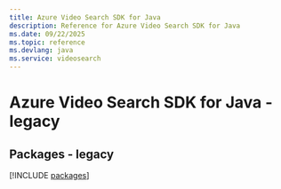 ```yaml
---
title: Azure Video Search SDK for Java
description: Reference for Azure Video Search SDK for Java
ms.date: 09/22/2025
ms.topic: reference
ms.devlang: java
ms.service: videosearch
---
```

# Azure Video Search SDK for Java - legacy
## Packages - legacy
[!INCLUDE [packages](video-search-index.md)]